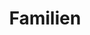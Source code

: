 ---
title: Familien
description: 
image: '/images/portfolio/familien/familien.jpg'
images: [
    "/images/portfolio/familien/familie-4.jpg",
    "/images/portfolio/familien/familie-13.jpg",
    "/images/portfolio/familien/familie-12.jpg",
    "/images/portfolio/familien/familie-2.jpg",
    "/images/portfolio/familien/familie-1.jpg",
    "/images/portfolio/familien/familie-5.jpg",
    "/images/portfolio/familien/familie-9.jpg",
    "/images/portfolio/familien/familie-11.jpg",
    "/images/portfolio/familien/familie-10.jpg",
    "/images/portfolio/familien/familie-2-2.jpg",
    "/images/portfolio/familien/familie-7.jpg",
    "/images/portfolio/familien/familie-6.jpg",
    "/images/portfolio/familien/familie-12-12.jpg",
    "/images/portfolio/familien/familie-11-11.jpg",
    "/images/portfolio/familien/familie-4-4.jpg",
    "/images/portfolio/familien/familie-3.jpg",
    "/images/portfolio/familien/familie-20.jpg",
    "/images/portfolio/familien/familie-13-13.jpg",
]
---